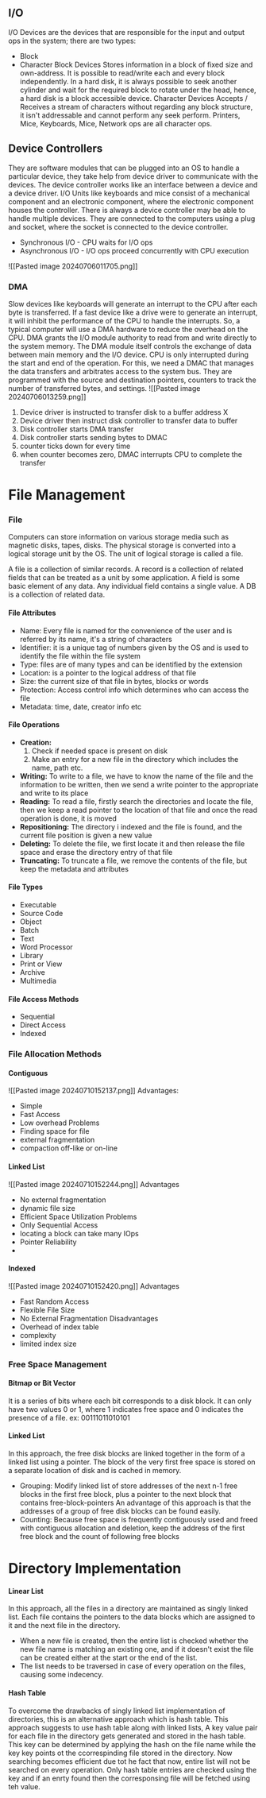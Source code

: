 ## I/O
I/O Devices are the devices that are responsible for the input and output ops in the system; there are two types:
- Block
- Character
Block Devices
	Stores information in a block of fixed size and own-address. It is possible to read/write each and every block independently. In a hard disk, it is always possible to seek another cylinder and wait for the required block to rotate under the head, hence, a hard disk is a block accessible device. 
Character Devices
	Accepts / Receives a stream of characters without regarding any block structure, it isn't addressable and cannot perform any seek perform. Printers, Mice, Keyboards, Mice, Network ops are all character ops.

## Device Controllers
They are software modules that can be plugged into an OS to handle a particular device, they take help from device driver to communicate with the devices.
The device controller works like an interface between a device and a device driver. I/O Units like keyboards and mice consist of a mechanical component and an electronic component, where the electronic component houses the controller.
There is always a device controller may be able to handle multiple devices. They are connected to the computers using a plug and socket, where the socket is connected to the device controller.

- Synchronous I/O - CPU waits for I/O ops
- Asynchronous I/O - I/O ops proceed concurrently with CPU execution

![[Pasted image 20240706011705.png]]

### DMA
Slow devices like keyboards will generate an interrupt to the CPU after each byte is transferred. If a fast device like a drive were to generate an interrupt, it will inhibit the performance of the CPU to handle the interrupts. So, a typical computer will use a DMA hardware to reduce the overhead on the CPU.
DMA grants the I/O module authority to read from and write directly to the system memory. The DMA module itself controls the exchange of data between main memory and the I/O device. CPU is only interrupted during the start and end of the operation.
For this, we need a DMAC that manages the data transfers and arbitrates access to the system bus. They are programmed with the source and destination pointers, counters to track the number of transferred bytes, and settings.
![[Pasted image 20240706013259.png]]

1. Device driver is instructed to transfer disk to a buffer address X
2. Device driver then instruct disk controller to transfer data to buffer
3. Disk controller starts DMA transfer
4. Disk controller starts sending bytes to DMAC
5. counter ticks down for every time
6. when counter becomes zero, DMAC interrupts CPU to complete the transfer


# File Management

### File
Computers can store information on various storage media such as magnetic disks, tapes, disks. The physical storage is converted into a logical storage unit by the OS. The unit of logical storage is called a file.

A file is a collection of similar records. A record is a collection of related fields that can be treated as a unit by some application. A field is some basic element of any data. Any individual field contains a single value. A DB is a collection of related data.

#### File Attributes
- Name: Every file is named for the convenience of the user and is referred by its name, it's a string of characters
- Identifier: it is a unique tag of numbers given by the OS and is used to identify the file within the file system
- Type: files are of many types and can be identified by the extension
- Location: is a pointer to the logical address of that file
- Size: the current size of that file in bytes, blocks or words
- Protection: Access control info which determines who can access the file
- Metadata: time, date, creator info etc

#### File Operations
- **Creation:** 
	1. Check if needed space is present on disk
	2. Make an entry for a new file in the directory which includes the name, path etc.
- **Writing:** To write to a file, we have to know the name of the file and the information to be written, then we send a write pointer to the appropriate and write to its place
- **Reading:** To read a file, firstly search the directories and locate the file, then we keep a read pointer to the location of that file and once the read operation is done, it is moved
- **Repositioning:** The directory i indexed and the file is found, and the current file position is given a new value
- **Deleting:** To delete the file, we first locate it and then release the file space and erase the directory entry of that file
- **Truncating:** To truncate a file, we remove the contents of the file, but keep the metadata and attributes


#### File Types
- Executable
- Source Code
- Object
- Batch
- Text
- Word Processor
- Library
- Print or View
- Archive
- Multimedia

#### File Access Methods
- Sequential
- Direct Access
- Indexed

### File Allocation Methods

#### Contiguous
![[Pasted image 20240710152137.png]]
Advantages:
- Simple
- Fast Access
- Low overhead
Problems
- Finding space for file
- external fragmentation
- compaction off-like or on-line

#### Linked List
![[Pasted image 20240710152244.png]]
Advantages
- No external fragmentation
- dynamic file size
- Efficient Space Utilization
Problems
- Only Sequential Access
- locating a block can take many IOps
- Pointer Reliability
- 

#### Indexed
![[Pasted image 20240710152420.png]]
Advantages
- Fast Random Access
- Flexible File Size
- No External Fragmentation
Disadvantages
- Overhead of index table
- complexity
- limited index size

### Free Space Management

#### Bitmap or Bit Vector
It is a series of bits where each bit corresponds to a disk block. It can only have two values 0 or 1, where 1 indicates free space and 0 indicates the presence of a file. 
ex: 00111011010101

#### Linked List
In this approach, the free disk blocks are linked together in the form of a linked list using a pointer. The block of the very first free space is stored on a separate location of disk and is cached in memory.

- Grouping:
	Modify linked list of store addresses of the next n-1 free blocks in the first free block, plus a pointer to the next block that contains free-block-pointers
	An advantage of this approach is that the addresses of a group of free disk blocks can be found easily.
- Counting:
	Because free space is frequently contiguously used and freed with contiguous allocation and deletion, keep the address of the first free block and the count of following free blocks

# Directory Implementation

#### Linear List
In this approach, all the files in a directory are maintained as singly linked list. Each file contains the pointers to the data blocks which are assigned to it and the next file in the directory.

- When a new file is created, then the entire list is checked whether the new file name is matching an existing one, and if it doesn't exist the file can be created either at the start or the end of the list.
- The list needs to be traversed in case of every operation on the files, causing some indecency.

#### Hash Table
To overcome the drawbacks of singly linked list implementation of directories, this is an alternative approach which is hash table.
This approach suggests to use hash table along with linked lists, A key value pair for each file in the directory gets generated and stored in the hash table. This key can be determined by applying the hash on the file name while the key key points ot the ccorrespinding file stored in the directory.
Now searching becomes efficient due tot he fact that now, entire list will not be searched on every operation. Only hash table entries are checked using the key and if an enrty found then the corresponsing file will be fetched using teh value.

